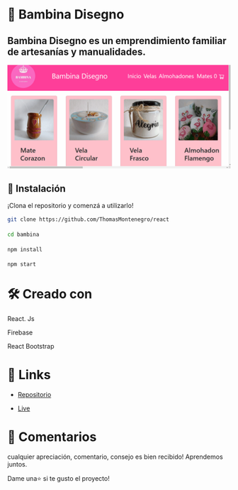 #  🧉 Bambina Disegno

## Bambina Disegno es un emprendimiento familiar de artesanías y manualidades.
![image](preview.gif)
## 📝 Instalación

¡Clona el repositorio y comenzá a utilizarlo!

```bash
git clone https://github.com/ThomasMontenegro/react

cd bambina

npm install

npm start
```

# 🛠️ Creado con

 React. Js

 Firebase

 React Bootstrap

# 📌 Links

- [Repositorio](https://github.com/ThomasMontenegro/react)


- [Live](https://bambina-disegno.web.app/)



# 🤝 Comentarios
cualquier apreciación, comentario, consejo es bien recibido! Aprendemos juntos.

Dame una⭐️ si te gusto el proyecto!
